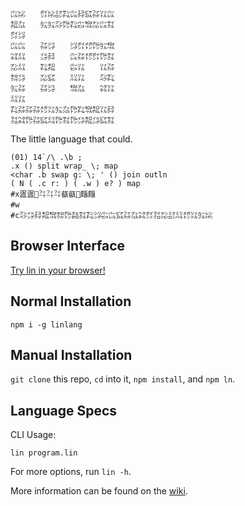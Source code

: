```
㌭㍖　　㌽㍖㍈㌠㌭㌇㌮㌲㍑㌭
㌕㌴　　㍔㍔㌂㌙㌠㌫㌖㍇㌭㌟
㌽㌡　　　　　　　　　　　　
㌭㌭　　㌲㌡　　㌡㌽㍌㌙㍔㌖
㌶㍊　　㌄㌇　　㌭㌲㍌㌽㌙㌟
㍇㍊　　㌠㌕　　㌫㍑　　㍑㌲
㌗㌄　　㍇㌮　　㍊㍑　　㌂㌠
㍔㌲　　㌲㌡　　㌖㌴　　㌶㍑
㍊㍑　　　　　　　　　　　　
㌠㌲㌲㌲㍌㍑㍔㌴㌙㌠㌖㌕㍑㌇
㍃㌶㌙㌲㌮㍊㌙㌟㌙㌄㌕㌄㌮㌟
```

The little language that could.

```
(01) 14`/\ .\b ;
.x () split wrap_ \; map
<char .b swap g: \; ' () join outln
( N ( .c r: ) ( .w ) e? ) map
#x㿿㿿㌳㌳㌳㼳㼳㿳㿳
#w　
#c㌂㌄㌇㌕㌖㌗㌙㌚㌟㌠㌡㌫㌭㌮㌲㌴㌶㌽㍃㍇㍈㍊㍌㍑㍔㍖
```

## Browser Interface

[Try lin in your browser!](https://replit.com/@molarmanful/try-lin)

## Normal Installation

    npm i -g linlang

## Manual Installation

`git clone` this repo, `cd` into it, `npm install`, and `npm ln`.

## Language Specs

CLI Usage:

    lin program.lin

For more options, run `lin -h`.

More information can be found on the [wiki](https://github.com/molarmanful/lin/wiki).